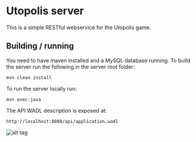 Utopolis server
===============

This is a simple RESTful webservice for the Utopolis game.

Building / running
------------------
You need to have maven installed and a MySQL database running.
To build the server run the following in the server root folder:

```
mvn clean install
```

To run the server locally run:

```
mvn exec:java
```

The API WADL description is exposed at:

```
http://localhost:8080/api/application.wadl
```

![alt tag](http://www.catb.org/hacker-emblem/hacker.png)
